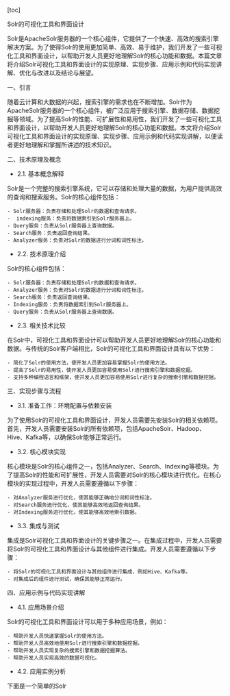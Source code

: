
[toc]                    
                
                
Solr的可视化工具和界面设计

Solr是ApacheSolr服务器的一个核心组件，它提供了一个快速、高效的搜索引擎解决方案。为了使得Solr的使用更加简单、高效、易于维护，我们开发了一些可视化工具和界面设计，以帮助开发人员更好地理解Solr的核心功能和数据。本篇文章将介绍Solr可视化工具和界面设计的实现原理、实现步骤、应用示例和代码实现讲解、优化与改进以及结论与展望。

一、引言

随着云计算和大数据的兴起，搜索引擎的需求也在不断增加。Solr作为ApacheSolr服务器的一个核心组件，被广泛应用于搜索引擎、数据存储、数据挖掘等领域。为了提高Solr的性能、可扩展性和易用性，我们开发了一些可视化工具和界面设计，以帮助开发人员更好地理解Solr的核心功能和数据。本文将介绍Solr可视化工具和界面设计的实现原理、实现步骤、应用示例和代码实现讲解，以便读者更好地理解和掌握所讲述的技术知识。

二、技术原理及概念

- 2.1. 基本概念解释

Solr是一个完整的搜索引擎系统，它可以存储和处理大量的数据，为用户提供高效的查询和搜索服务。Solr的核心组件包括：

    - Solr服务器：负责存储和处理Solr的数据和查询请求。
    -  indexing服务：负责将数据索引到Solr服务器上。
    - Query服务：负责从Solr服务器上查询数据。
    - Search服务：负责返回查询结果。
    - Analyzer服务：负责对Solr的数据进行分词和词性标注。

- 2.2. 技术原理介绍

Solr的核心组件包括：

    - Solr服务器：负责存储和处理Solr的数据和查询请求。
    - Analyzer服务：负责对Solr的数据进行分词和词性标注。
    - Search服务：负责返回查询结果。
    - Indexing服务：负责将数据索引到Solr服务器上。
    - Query服务：负责从Solr服务器上查询数据。

- 2.3. 相关技术比较

在Solr中，可视化工具和界面设计可以帮助开发人员更好地理解Solr的核心功能和数据。与传统的Solr客户端相比，Solr的可视化工具和界面设计具有以下优势：

    - 简化了Solr的使用方法，使开发人员更加容易掌握Solr的使用方法。
    - 提高了Solr的易用性，使开发人员更加容易使用Solr进行搜索引擎和数据挖掘。
    - 支持多种编程语言和框架，使开发人员更加容易使用Solr进行复杂的搜索引擎和数据挖掘。

三、实现步骤与流程

- 3.1. 准备工作：环境配置与依赖安装

为了使用Solr的可视化工具和界面设计，开发人员需要先安装Solr的相关依赖项。首先，开发人员需要安装Solr的所有依赖项，包括ApacheSolr、Hadoop、Hive、Kafka等，以确保Solr能够正常运行。

- 3.2. 核心模块实现

核心模块是Solr的核心组件之一，包括Analyzer、Search、Indexing等模块。为了提高Solr的性能和可扩展性，开发人员需要对Solr的核心模块进行优化。在核心模块的实现过程中，开发人员需要遵循以下步骤：

    - 对Analyzer服务进行优化，使其能够正确地分词和词性标注。
    - 对Search服务进行优化，使其能够高效地返回查询结果。
    - 对Indexing服务进行优化，使其能够高效地索引数据。

- 3.3. 集成与测试

集成是Solr可视化工具和界面设计的关键步骤之一。在集成过程中，开发人员需要将Solr的可视化工具和界面设计与其他组件进行集成。开发人员需要遵循以下步骤：

    - 将Solr的可视化工具和界面设计与其他组件进行集成，例如Hive、Kafka等。
    - 对集成后的组件进行测试，确保其能够正常运行。

四、应用示例与代码实现讲解

- 4.1. 应用场景介绍

Solr的可视化工具和界面设计可以用于多种应用场景，例如：

    - 帮助开发人员快速掌握Solr的使用方法。
    - 帮助开发人员高效地使用Solr进行搜索引擎和数据挖掘。
    - 帮助开发人员实现复杂的搜索引擎和数据挖掘算法。
    - 帮助开发人员实现高效的数据可视化。

- 4.2. 应用实例分析

下面是一个简单的Solr

